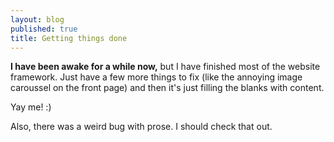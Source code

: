 ```yaml
---
layout: blog
published: true
title: Getting things done
---
```


**I have been awake for a while now,** but I have finished most of the website framework. Just have a few more things to fix (like the annoying image caroussel on the front page) and then it's just filling the blanks with content.

Yay me! :)

Also, there was a weird bug with prose. I should check that out.
